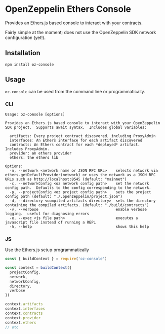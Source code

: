 # OpenZeppelin Ethers Console

Provides an Ethers.js based console to interact with your contracts.

Fairly simple at the moment; does not use the OpenZeppelin SDK network configuration (yet!).

## Installation

```
npm install oz-console
```

## Usage

`oz-console` can be used from the command line or programmatically.

### CLI

```
Usage: oz-console [options]

Provides an Ethers.js based console to interact with your OpenZeppelin SDK project.  Supports await syntax.  Includes global variables:
  
  artifacts: Every project contract discovered, including ProxyAdmin
  interfaces: An Ethers interface for each artifact discovered
  contracts: An Ethers contract for each *deployed* artifact.  Includes ProxyAdmin.
  provider: an ethers provider
  ethers: the ethers lib

Options:
  -n, --network <network name or JSON RPC URL>    selects network via ethers.getDefaultProvider(network) or uses the network as a JSON RPC URLs such as http://localhost:8545 (default: "mainnet")
  -c, --networkConfig <oz network config path>    set the network config path.  Defaults to the config corresponding to the network.
  -p, --projectConfig <oz project config path>    sets the project config path (default: "./.openzeppelin/project.json")
  -d, --directory <compiled artifacts directory>  sets the directory containing the compiled artifacts. (default: "./build/contracts")
  -v, --verbose                                   enable verbose logging.  useful for diagnosing errors
  -e, --exec <js file path>                       executes a javascript file instead of running a REPL
  -h, --help                                      shows this help
```

### JS

Use the Ethers.js setup programmatically

```javascript
const { buildContext } = require('oz-console')

const context = buildContext({
  projectConfig,
  network,
  networkConfig,
  directory,
  verbose
})

context.artifacts
context.interfaces
context.contracts
context.provider
context.ethers
// etc
```